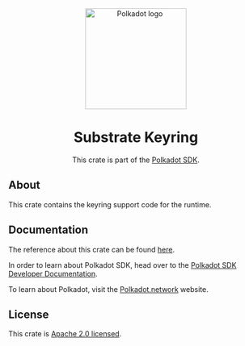 <div align="center">

<img src="https://raw.githubusercontent.com/paritytech/polkadot-sdk/rzadp/readmes/docs/images/Polkadot_Logo_Horizontal_Pink_BlackOnWhite.png" alt="Polkadot logo" width="200">

# Substrate Keyring

This crate is part of the [Polkadot SDK](https://github.com/paritytech/polkadot-sdk/).

</div>

## About

This crate contains the keyring support code for the runtime.

## Documentation

The reference about this crate can be found [here](https://paritytech.github.io/polkadot-sdk/master/sp_keyring).

In order to learn about Polkadot SDK, head over to the [Polkadot SDK Developer Documentation](https://paritytech.github.io/polkadot-sdk/master/polkadot_sdk_docs/index.html).

To learn about Polkadot, visit the [Polkadot.network](https://polkadot.network/) website.

## License

This crate is [Apache 2.0 licensed](https://spdx.org/licenses/Apache-2.0.html).
